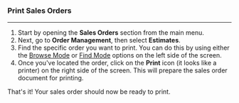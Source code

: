 ### Print Sales Orders
____________________________

1. Start by opening the **Sales Orders** section from the main menu.
2. Next, go to **Order Management**, then select **Estimates**.
3. Find the specific order you want to print. You can do this by using either the [Browse Mode](https://github.com/Fx-Professional-Services/HorizonDocs/blob/main/Horizon%20User%20Guide/Searching%20on%20Horizon/Browse%20Mode.md) or [Find Mode](https://github.com/Fx-Professional-Services/HorizonDocs/blob/main/Horizon%20User%20Guide/Searching%20on%20Horizon/Find%20Mode.md) options on the left side of the screen.
4. Once you've located the order, click on the **Print** icon (it looks like a printer) on the right side of the screen. This will prepare the sales order document for printing.

That's it! Your sales order should now be ready to print.
